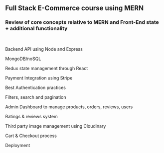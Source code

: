 ## Full Stack E-Commerce course using MERN

### Review of core concepts relative to MERN and Front-End state + additional functionality

<br>
<p>Backend API using Node and Express</p>
<p>MongoDB/noSQL</p>
<p>Redux state management through React</p>
<p>Payment Integration using Stripe</p>
<p>Best Authentication practices</p>
<p>Filters, search and pagination</p>
<p>Admin Dashboard to manage products, orders, reviews, users</p>
<p>Ratings & reviews system</p>
<p>Third party image management using Cloudinary</p>
<p>Cart & Checkout process</p>
<p>Deployment</p>
